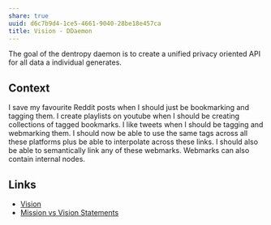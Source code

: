 ```yaml
---
share: true
uuid: d6c7b9d4-1ce5-4661-9040-28be18e457ca
title: Vision - DDaemon
---
```

The goal of the dentropy daemon is to create a unified privacy oriented API for all data a individual generates.

## Context

I save my favourite Reddit posts when I should just be bookmarking and tagging them. I create playlists on youtube when I should be creating collections of tagged bookmarks. I like tweets when I should be tagging and webmarking them. I should now be able to use the same tags across all these platforms plus be able to interpolate across these links. I should also be able to semantically link any of these webmarks. Webmarks can also contain internal nodes.

## Links

* [Vision](/a3735b61-cc59-4014-960c-2b29e5f708c5)
* [Mission vs Vision Statements](/7c585bdb-a859-45c2-809f-8b19eb719521)


